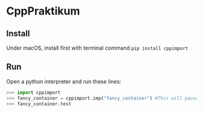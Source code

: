 # CppPraktikum

## Install

Under macOS, install first with terminal command `pip install cppimport`


## Run

Open a python interpreter and run these lines:

```python
>>> import cppimport
>>> fancy_container = cppimport.imp("fancy_container") #This will pause for a moment to compile the module
>>> fancy_container.test
```
